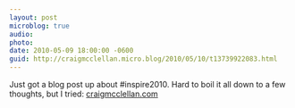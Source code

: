 ```yaml
---
layout: post
microblog: true
audio: 
photo: 
date: 2010-05-09 18:00:00 -0600
guid: http://craigmcclellan.micro.blog/2010/05/10/t13739922083.html
---
```

Just got a blog post up about #inspire2010.  Hard to boil it all down to a few thoughts, but I tried: [craigmcclellan.com](http://craigmcclellan.com/?p=713)
